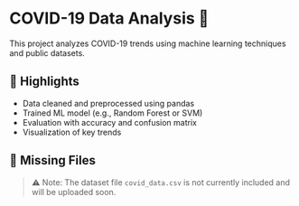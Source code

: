 # COVID-19 Data Analysis 🦠

This project analyzes COVID-19 trends using machine learning techniques and public datasets.

## 📌 Highlights
- Data cleaned and preprocessed using pandas
- Trained ML model (e.g., Random Forest or SVM)
- Evaluation with accuracy and confusion matrix
- Visualization of key trends

## 🚧 Missing Files
> ⚠️ Note: The dataset file `covid_data.csv` is not currently included and will be uploaded soon.
